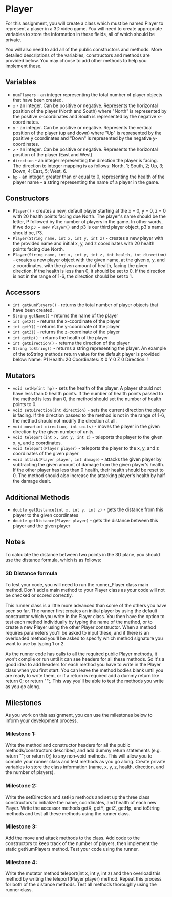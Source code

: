 # Player

For this assignment, you will create a class which must be named Player to represent a player in a 3D video game. You will need to create appropriate variables to store the information in these fields, all of which should be private.

You will also need to add all of the public constructors and methods. More detailed descriptions of the variables, constructors and methods are provided below. You may choose to add other methods to help you implement these.

## Variables

- `numPlayers` - an integer representing the total number of player objects that have been created.
- `x` - an integer. Can be positive or negative. Represents the horizontal position of the player (North and South) where "North" is represented by the positive x-coordinates and South is represented by the negative x-coordinates.
- `y` - an integer. Can be positive or negative. Represents the vertical position of the player (up and down) where "Up" is represented by the positive y coordinates and "Down" is represented by the negative y-coordinates.
- `z` - an integer. Can be positive or negative. Represents the horizontal position of the player (East and West)
- `direction` - an integer representing the direction the player is facing. The direction to integer mapping is as follows: North, 1; South, 2; Up, 3; Down, 4; East, 5; West, 6.
- `hp` - an integer, greater than or equal to 0, representing the health of the player
name - a string representing the name of a player in the game.

## Constructors

- `Player()` - creates a new, default player starting at the x = 0, y = 0, z = 0 with 20 health points facing due North. The player's name should be the letter, P followed by the number of players in the game. In other words, if we do `p3 = new Player()` and p3 is our third player object, p3's name should be, P3.
- `Player(String name, int x, int y, int z)` - creates a new player with the provided name and initial x, y, and z coordinates with 20 health points facing due North.
- `Player(String name, int x, int y, int z, int health, int direction)` - creates a new player object with the given name, at the given x, y, and z coordinates, with the given amount of health, facing the given direction. If the health is less than 0, it should be set to 0. If the direction is not in the range of 1-6, the direction should be set to 1.

## Accessors

- `int getNumPlayers()` - returns the total number of player objects that have been created.
- `String getName()` - returns the name of the player
- `int getX()` - returns the x-coordinate of the player
- `int getY()` - returns the y-coordinate of the player
- `int getZ()` - returns the z-coordinate of the player
- `int getHp()` - returns the health of the player
- `int getDirection()` - returns the direction of the player
- `String toString()` - returns a string representing the player. An example of the toString methods return value for the default player is provided below:
Name: P1
Health: 20
Coordinates: X 0 Y 0 Z 0
Direction: 1

## Mutators

- `void setHp(int hp)` - sets the health of the player. A player should not have less than 0 health points. If the number of health points passed to the method is less than 0, the method should set the number of health points to 0.
- `void setDirection(int direction)` - sets the current direction the player is facing. If the direction passed to the method is not in the range of 1-6, the method should not modify the direction at all.
- `void move(int direction, int units)` - moves the player in the given direction by the given number of units.
- `void teleport(int x, int y, int z)` - teleports the player to the given x, y, and z coordinates.
- `void teleport(Player player)` - teleports the player to the x, y, and z coordinates of the given player
- `void attack(Player player, int damage)` - attacks the given player by subtracting the given amount of damage from the given player's health. If the other player has less than 0 health, their health should be reset to 0. The method should also increase the attacking player's health by half the damage dealt.

## Additional Methods

- `double getDistance(int x, int y, int z)` - gets the distance from this player to the given coordinates
- `double getDistance(Player player)` - gets the distance between this player and the given player

## Notes

To calculate the distance between two points in the 3D plane, you should use the distance formula, which is as follows:

### 3D Distance formula

To test your code, you will need to run the runner_Player class main method. Don't add a main method to your Player class as your code will not be checked or scored correctly.

This runner class is a little more advanced than some of the others you have seen so far. The runner first creates an initial player by using the default constructor which you write in the Player class. You then have the option to test each method individually by typing the name of the method, or to create a new Player using the other Player constructor. When a method requires parameters you'll be asked to input these, and if there is an overloaded method you'll be asked to specify which method signature you want to use by typing 1 or 2.

As the runner code has calls to all the required public Player methods, it won't compile or run until it can see headers for all these methods. So it's a good idea to add headers for each method you have to write in the Player class when you first start. You can leave the method bodies blank until you are ready to write them, or if a return is required add a dummy return like return 0; or return "";. This way you'll be able to test the methods you write as you go along.



## Milestones
As you work on this assignment, you can use the milestones below to inform your development process.

### Milestone 1: 

Write the method and constructor headers for all the public methods/constructors described, and add dummy return statements (e.g. return ""; or return 0;) to any non-void methods. This will allow you to compile your runner class and test methods as you go along. Create private variables to store the class information (name, x, y, z, health, direction, and the number of players).

### Milestone 2: 

Write the setDirection and setHp methods and set up the three class constructors to initialize the name, coordinates, and health of each new Player. Write the accessor methods getX, getY, getZ, getHp, and toString methods and test all these methods using the runner class.

### Milestone 3:

Add the move and attack methods to the class. Add code to the constructors to keep track of the number of players, then implement the static getNumPlayers method. Test your code using the runner.

### Milestone 4: 

Write the mutator method teleport(int x, int y, int z) and then overload this method by writing the teleport(Player player) method. Repeat this process for both of the distance methods. Test all methods thoroughly using the runner class.